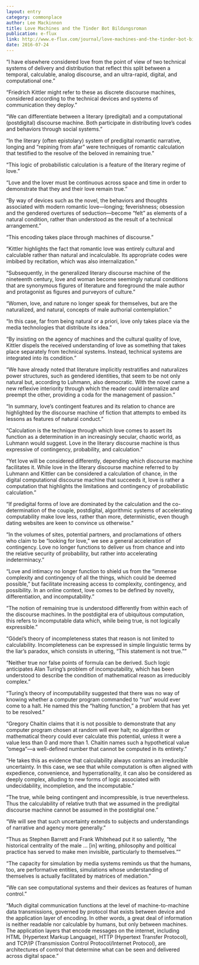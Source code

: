 ```yaml
---
layout: entry
category: commonplace
author: Lee Mackinnon
title: Love Machines and the Tinder Bot Bildungsroman
publication: e-flux
link: http://www.e-flux.com/journal/love-machines-and-the-tinder-bot-bildungsroman/
date: 2016-07-24
---
```


“I have elsewhere considered love from the point of view of two technical systems of delivery and distribution that reflect this split between a temporal, calculable, analog discourse, and an ultra-rapid, digital, and computational one.”

“Friedrich Kittler might refer to these as discrete discourse machines, considered according to the technical devices and systems of communication they deploy.”

“We can differentiate between a literary (predigital) and a computational (postdigital) discourse machine. Both participate in distributing love’s codes and behaviors through social systems.”

“In the literary (often epistolary) system of predigital romantic narrative, longing and “repining from afar” were techniques of romantic calculation that testified to the resolve of the beloved in remaining true.”

“This logic of probabilistic calculation is a feature of the literary regime of love.”

“Love and the lover must be continuous across space and time in order to demonstrate that they and their love remain true.”

“By way of devices such as the novel, the behaviors and thoughts associated with modern romantic love—longing; feverishness; obsession and the gendered overtures of seduction—become “felt” as elements of a natural condition, rather than understood as the result of a technical arrangement.”

“This encoding takes place through machines of discourse.”

“Kittler highlights the fact that romantic love was entirely cultural and calculable rather than natural and incalculable. Its appropriate codes were imbibed by recitation, which was also internalization.”

“Subsequently, in the generalized literary discourse machine of the nineteenth century, love and woman become seemingly natural conditions that are synonymous figures of literature and foreground the male author and protagonist as figures and purveyors of culture.”

“Women, love, and nature no longer speak for themselves, but are the naturalized, and natural, concepts of male authorial contemplation.”

“In this case, far from being natural or a priori, love only takes place via the media technologies that distribute its idea.”

“By insisting on the agency of machines and the cultural quality of love, Kittler dispels the received understanding of love as something that takes place separately from technical systems. Instead, technical systems are integrated into its condition.”

“We have already noted that literature implicitly restratifies and naturalizes power structures, such as gendered identities, that seem to be not only natural but, according to Luhmann, also democratic. With the novel came a new reflexive interiority through which the reader could internalize and preempt the other, providing a coda for the management of passion.”

“In summary, love’s contingent features and its relation to chance are highlighted by the discourse machine of fiction that attempts to embed its lessons as features of natural conduct.”

“Calculation is the technique through which love comes to assert its function as a determination in an increasingly secular, chaotic world, as Luhmann would suggest. Love in the literary discourse machine is thus expressive of contingency, probability, and calculation.”

“Yet love will be considered differently, depending which discourse machine facilitates it. While love in the literary discourse machine referred to by Luhmann and Kittler can be considered a calculation of chance, in the digital computational discourse machine that succeeds it, love is rather a computation that highlights the limitations and contingency of probabilistic calculation.”

“If predigital forms of love are dominated by the calculation and the co-determination of the couple, postdigital, algorithmic systems of accelerating computability make love less, rather than more, deterministic, even though dating websites are keen to convince us otherwise.”

“In the volumes of sites, potential partners, and proclamations of others who claim to be “looking for love,” we see a general acceleration of contingency. Love no longer functions to deliver us from chance and into the relative security of probability, but rather into accelerating indeterminacy.”

“Love and intimacy no longer function to shield us from the “immense complexity and contingency of all the things, which could be deemed possible,” but facilitate increasing access to complexity, contingency, and possibility. In an online context, love comes to be defined by novelty, differentiation, and incomputability.”

“The notion of remaining true is understood differently from within each of the discourse machines. In the postdigital era of ubiquitous computation, this refers to incomputable data which, while being true, is not logically expressible.”

“Gödel’s theory of incompleteness states that reason is not limited to calculability. Incompleteness can be expressed in simple linguistic terms by the liar’s paradox, which consists in uttering, “This statement is not true.””

“Neither true nor false points of formula can be derived. Such logic anticipates Alan Turing’s problem of incomputability, which has been understood to describe the condition of mathematical reason as irreducibly complex.”

“Turing’s theory of incomputability suggested that there was no way of knowing whether a computer program commanded to “run” would ever come to a halt. He named this the “halting function,” a problem that has yet to be resolved.”

“Gregory Chaitin claims that it is not possible to demonstrate that any computer program chosen at random will ever halt; no algorithm or mathematical theory could ever calculate this potential, unless it were a value less than 0 and more than 1. Chaitin names such a hypothetical value “omega”—a well-defined number that cannot be computed in its entirety.”

“He takes this as evidence that calculability always contains an irreducible uncertainty. In this case, we see that while computation is often aligned with expedience, convenience, and hyperrationality, it can also be considered as deeply complex, alluding to new forms of logic associated with undecidability, incompletion, and the incomputable.”

“The true, while being contingent and incompressible, is true nevertheless. Thus the calculability of relative truth that we assumed in the predigital discourse machine cannot be assumed in the postdigital one.”

“We will see that such uncertainty extends to subjects and understandings of narrative and agency more generally.”

“Thus as Stephen Barrett and Frank Whitehead put it so saliently, “the historical centrality of the male … [in] writing, philosophy and political practice has served to make men invisible, particularly to themselves.””

“The capacity for simulation by media systems reminds us that the humans, too, are performative entities, simulations whose understanding of themselves is actually facilitated by matrices of mediation.”

“We can see computational systems and their devices as features of human control.”

“Much digital communication functions at the level of machine-to-machine data transmissions, governed by protocol that exists between device and the application layer of encoding. In other words, a great deal of information is neither readable nor calculable by humans, but only between machines. The application layers that encode messages on the internet, including HTML (Hypertext Markup Language), HTTP (Hypertext Transfer Protocol), and TCP/IP (Transmission Control Protocol/Internet Protocol), are architectures of control that determine what can be seen and delivered across digital space.”
